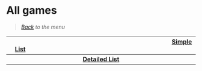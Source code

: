 # All games


> *[Back](../games.md) to the menu*

| <img width="430" height="1">[Simple List](all_list.md)<img width="430" height="1"> | 
| :---: |
| **[Detailed List](all_info_games.md)** |
